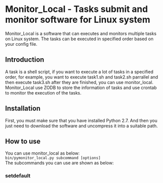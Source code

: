 # Monitor_Local - Tasks submit and monitor software for Linux system
Monitor_Local is a software that can executes and monitors multiple tasks on Linux system. The tasks can be executed in specified order based on your config file.

## Introduction
A task is a shell script, if you want to execute a lot of tasks in a specified order, for example, you want to execute task1.sh and task2.sh parrallel and then execute task3.sh after they are finished, you can use monitor_local.  
Monitor_Local use ZODB to store the information of tasks and use crontab to monitor the execution of the tasks.

## Installation
First, you must make sure that you have installed Python 2.7. And then you just need to download the software and uncompress it into a suitable path.

## How to use
You can use monitor_local as below:  
`bin/pymonitor_local.py subcommand [options]`  
The subcommands you can use are shown as below:
### setdefault

